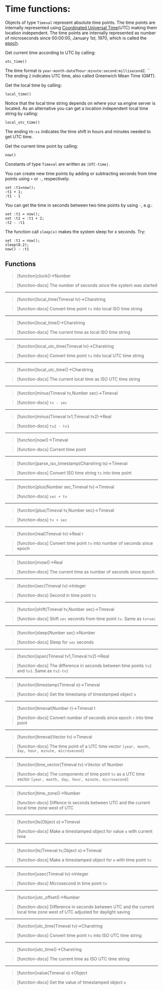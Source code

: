 # Time functions:
Objects of type `Timeval` represent absolute time points. The time
points are internally represented using [Coordinated Universal
Time](https://en.wikipedia.org/wiki/Coordinated_Universal_Time)(UTC)
making them location independent. The time points are internally
represented as number of microseconds since 00:00:00, January 1st,
1970, which is called the
[epoch](https://en.wikipedia.org/wiki/Epoch_(computing)).

Get current time according to UTC by calling:
```LIVE 
utc_time()
```
The time format is `year-month-dateThour:minute:second:millisecondZ`. ``
The ending `Z` indicates UTC time, also called Greenwich Mean Time (GMT).

Get the local time by calling:
```LIVE 
local_time()
```
Notice that the local time string depends on where your sa.engine server is located.
As an alternative you can get a location independent local time string by calling:
```LIVE 
local_utc_time()
```
The ending `hh:ss` indicates the time shift in hours and minutes needed to get UTC time.

Get the current time point by calling:
```LIVE 
now()
```
Constants of type `Timeval` are written as `|UTC-time|`.

You can create new time points by adding or subtracting seconds from
time points using `+` or `-`, respectively:

```LIVE 
set :t1=now();
:t1 + 1;
:t1 - 1
```

You can get the time in seconds between two time points by using `-`, e.g.:
```LIVE 
set :t1 = now();
set :t2 = :t1 + 2;
:t2 - :t1
```


The function call `sleep(x)` makes the system sleep for x seconds. Try:
```LIVE 
set :t1 = now();
sleep(0.2);
now() - :t1
```

## Functions

> [function]clock()->Number

> [function-docs]
> The number of seconds since the system was started 



___

> [function]local_time(Timeval tv)->Charstring

> [function-docs]
> Convert time point `tv` into local ISO time string 



___

> [function]local_time()->Charstring

> [function-docs]
> The current time as local ISO time string 



___

> [function]local_utc_time(Timeval tv)->Charstring

> [function-docs]
> Convert time point `tv` into local UTC time string 



___

> [function]local_utc_time()->Charstring

> [function-docs]
> The current local time as ISO UTC time string 



___

> [function]minus(Timeval tv,Number sec)->Timeval

> [function-docs]
> `tv - sec` 



___

> [function]minus(Timeval tv1,Timeval tv2)->Real

> [function-docs]
> `tv2 - tv1` 



___

> [function]now()->Timeval

> [function-docs]
> Current time point 



___

> [function]parse_iso_timestamp(Charstring ts)->Timeval

> [function-docs]
> Convert ISO time string `ts` into time point 



___

> [function]plus(Number sec,Timeval tv)->Timeval

> [function-docs]
> `sec + tv` 



___

> [function]plus(Timeval tv,Number sec)->Timeval

> [function-docs]
> `tv + sec` 



___

> [function]real(Timeval tv)->Real r

> [function-docs]
> Convert time point `tv` into number of seconds since epoch 



___

> [function]rnow()->Real

> [function-docs]
> The current time as number of seconds since epoch 



___

> [function]sec(Timeval tv)->Integer

> [function-docs]
> Second in time point `tv` 



___

> [function]shift(Timeval tv,Number sec)->Timeval

> [function-docs]
> Shift `sec` seconds from time point `tv`. 
>      Same as `tv+sec` 



___

> [function]sleep(Number sec)->Number

> [function-docs]
> Sleep for `sec` seconds 



___

> [function]span(Timeval tv1,Timeval tv2)->Real

> [function-docs]
> The difference in seconds between time points `tv2` and `tv1`.
>      Same as `tv2-tv1` 



___

> [function]timestamp(Timeval o)->Timeval

> [function-docs]
> Get the timestamp of timestamped object `o` 



___

> [function]timeval(Number r)->Timeval t

> [function-docs]
> Convert number of seconds since epoch `r` into time point 



___

> [function]timeval(Vector tv)->Timeval

> [function-docs]
> The time point of a UTC time vector 
>     `[year, month, day, hour, minute, microsecond]` 



___

> [function]time_vector(Timeval tv)->Vector of Number

> [function-docs]
> The components of time point `tv` as a UTC time vector
>     `[year, month, day, hour, minute, microsecond]` 



___

> [function]time_zone()->Number

> [function-docs]
> Diffence in seconds between UTC and the current local time zone 
>      west of UTC 



___

> [function]ts(Object o)->Timeval

> [function-docs]
> Make a timestamped object for value `o` with current time 



___

> [function]ts(Timeval tv,Object o)->Timeval

> [function-docs]
> Make a timestamped object for `o` with time point `tv` 



___

> [function]usec(Timeval tv)->Integer

> [function-docs]
> Microsecond in time point `tv` 



___

> [function]utc_offset()->Number

> [function-docs]
> Difference in seconds between UTC and the current local time zone
>      west of UTC adjusted for daylight saving 



___

> [function]utc_time(Timeval tv)->Charstring

> [function-docs]
> Convert time point `tv` into ISO UTC time string 



___

> [function]utc_time()->Charstring

> [function-docs]
> The current time as ISO UTC time string 



___

> [function]value(Timeval o)->Object

> [function-docs]
> Get the value of timestamped object `o` 


